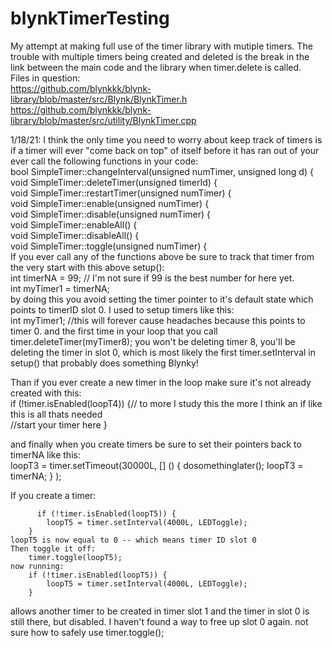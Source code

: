 # blynkTimerTesting
My attempt at making full use of the timer library with mutiple timers. The trouble with multiple timers being created and deleted is the break in the link between the main code and the library when timer.delete is called.  
Files in question:  
https://github.com/blynkkk/blynk-library/blob/master/src/Blynk/BlynkTimer.h  
https://github.com/blynkkk/blynk-library/blob/master/src/utility/BlynkTimer.cpp  

1/18/21: I think the only time you need to worry about keep track of timers is if a timer will ever "come back on top" of itself before it has ran out of your ever call the following functions in your code:  
bool SimpleTimer::changeInterval(unsigned numTimer, unsigned long d) {  
void SimpleTimer::deleteTimer(unsigned timerId) {  
void SimpleTimer::restartTimer(unsigned numTimer) {  
void SimpleTimer::enable(unsigned numTimer) {  
void SimpleTimer::disable(unsigned numTimer) {  
void SimpleTimer::enableAll() {  
void SimpleTimer::disableAll() {  
void SimpleTimer::toggle(unsigned numTimer) {  
If you ever call any of the functions above be sure to track that timer from the very start with this above setup():  
int timerNA = 99; // I'm not sure if 99 is the best number for here yet.  
int myTimer1 = timerNA;  
by doing this you avoid setting the timer pointer to it's default state which points to timerID slot 0. I used to setup timers like this:  
int myTimer1; //this will forever cause headaches because this points to timer 0. and the first time in your loop that you call timer.deleteTimer(myTimer8); you won't be deleting timer 8, you'll be deleting the timer in slot 0, which is most likely the first timer.setInterval in setup() that probably does something Blynky!  

Than if you ever create a new timer in the loop make sure it's not already created with this:  
            if (!timer.isEnabled(loopT4)) {// to more I study this the more I think an if like this is all thats needed  
                //start your timer here
            }  

and finally when you create timers be sure to set their pointers back to timerNA like this:  
loopT3 = timer.setTimeout(30000L, [] () { dosomethinglater(); loopT3 = timerNA;  } );


If you create a timer:  
```
      if (!timer.isEnabled(loopT5)) {  
        loopT5 = timer.setInterval(4000L, LEDToggle);  
    }  
loopT5 is now equal to 0 -- which means timer ID slot 0  
Then toggle it off:  
    timer.toggle(loopT5);  
now running:  
    if (!timer.isEnabled(loopT5)) {  
        loopT5 = timer.setInterval(4000L, LEDToggle);  
    }  
```
allows another timer to be created in timer slot 1 and the timer in slot 0 is still there, but disabled. I haven't found a way to free up slot 0 again.
not sure how to safely use timer.toggle();
